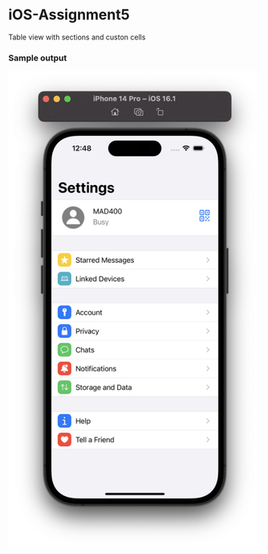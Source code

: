 # iOS-Assignment5
 Table view with sections and custon cells
 
### Sample output
![alt text](https://github.com/mdyusufkhan2660/iOS-Assignment5/blob/main/Screen%20Shot%202022-12-05%20at%2012.48.10%20PM.png)
